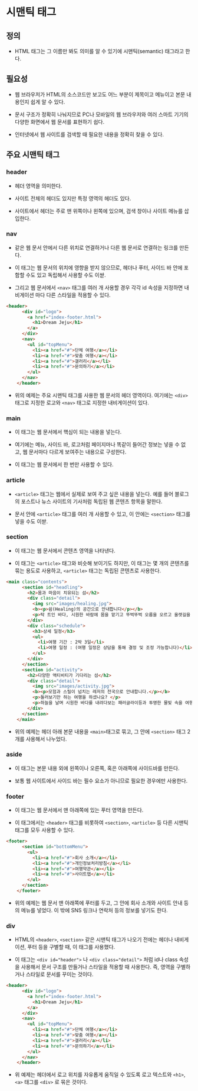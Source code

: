 # 시맨틱 태그

## 정의

* HTML 태그는 그 이름만 봐도 의미를 알 수 있기에 시맨틱(semantic) 태그라고 한다. 

## 필요성

* 웹 브라우저가 HTML의 소스코드만 보고도 어느 부분이 제목이고 메뉴이고 본문 내용인지 쉽게 알 수 있다.

* 문서 구조가 정확히 나눠지므로 PC나 모바일의 웹 브라우저와 여러 스마트 기기의 다양한 화면에서 웹 문서를 표현하기 쉽다.

* 인터넷에서 웹 사이트를 검색할 때 필요한 내용을 정확히 찾을 수 있다.

## 주요 시맨틱 태그

### header

* 헤더 영역을 의미한다.

* 사이트 전체의 헤더도 있지만 특정 영역의 헤더도 있다.

* 사이트에서 헤더는 주로 맨 위쪽이나 왼쪽에 있으며, 검색 창이나 사이트 메뉴를 삽입한다.

### nav

* 같은 웹 문서 안에서 다른 위치로 연결하거나 다른 웹 문서로 연결하는 링크를 만든다.

* 이 태그는 웹 문서의 위치에 영향을 받지 않으므로, 헤더나 푸터, 사이드 바 안에 포함할 수도 있고 독립해서 사용할 수도 이싿.

* 그리고 웹 문서에서 ```<nav>``` 태그를 여러 개 사용할 경우 각각 id 속성을 지정하면 내비게이션 마다 다른 스타일을 적용할 수 있다.


```html
<header>
      <div id="logo">
        <a href="index-footer.html">
          <h1>Dream Jeju</h1>
        </a>
      </div>
      <nav>
        <ul id="topMenu">
          <li><a href="#">단체 여행</a></li>
          <li><a href="#">맞춤 여행</a></li>
          <li><a href="#">갤러리</a></li>
          <li><a href="#">문의하기</a></li>
        </ul>
      </nav>
    </header>
```

* 위의 예제는 주요 시맨틱 태그를 사용한 웹 문서의 헤더 영역이다. 여기에는 ```<div>``` 태그로 지정한 로고와 ```<nav>``` 태그로 지정한 내비게이션이 있다.

### main

* 이 태그는 웹 문서에서 핵심이 되는 내용을 넣는다.

* 여기에는 메뉴, 사이드 바, 로고처럼 페이지마나 똑같이 들어간 정보는 넣을 수 없고, 웹 문서마다 다르게 보여주는 내용으로 구성한다.

* 이 태그는 웹 문서에서 한 번만 사용할 수 있다.

### article

* ```<article>``` 태그는 웹에서 실제로 보여 주고 싶은 내용을 넣는다. 예를 들어 블로그의 포스트나 뉴스 사이트의 기사처럼 독립된 웹 콘텐츠 항목을 말한다.

* 문서 안에 ```<article>``` 태그를 여러 개 사용할 수 있고, 이 안에는 ```<section>``` 태그를 넣을 수도 이싿.

### section

* 이 태그는 웹 문서에서 콘텐츠 영역을 나타낸다.

* 이 태그는 ```<article>``` 태그와 비슷해 보이기도 하지만, 이 태그는 몇 개의 콘텐츠를 묶는 용도로 사용하고, ```<article>``` 태그는 독립된 콘텐츠로 사용한다.

```html
<main class="contents">
      <section id="headling">
        <h2>몸과 마음이 치유되는 섬</h2>                  
        <div class="detail"> 
          <img src="images/healing.jpg">                            
          <b><p>쉼(Healing)의 공간으로 안내합니다</p></b>          
          <p>탁 트인 바다, 시원한 바람에 몸을 맡기고 뚜벅뚜벅 오름을 오르고 올렛길을 걷다보면 온전히 나에게 집중할 수 있습니다. </p>        
        </div>        
        <div class="schedule">
          <h3>상세 일정</h3>
          <ul>
            <li>여행 기간 : 2박 3일</li>
            <li>여행 일정 : (여행 일정은 상담을 통해 결정 및 조정 가능합니다)</li>
          </ul> 
        </div>
      </section>
      <section id="activity">
        <h2>다양한 액티비티가 기다리는 섬</h2>
        <div class="detail">          
          <img src="images/activity.jpg">
          <b><p>모험과 스릴이 넘치는 레저의 천국으로 안내합니다.</p></b>          
          <p>둘러보기만 하는 여행을 하셨나요? </p>
          <p>하늘을 날며 시원한 바다를 내려다보는 패러글라이등과 투명한 물빛 속을 여행하는 스킨스쿠버... 아름다운 제주 해안도로를 씽씽 전동바이크나 전동킥보드로 달려보세요. 시원한 바다를 가까이에서 느낄 수 있는 요트 체험과 배낚시도 빼놓을 수 없겠죠?</p>
        </div>
      </section>
    </main>
```

* 위의 예제는 헤더 아래 본문 내용을 ```<main>```태그로 묶고, 그 안에 ```<section>``` 태그 2개를 사용해서 나누었다.

### aside

* 이 태그는 본문 내용 외에 왼쪽이나 오른쪽, 혹은 아래쪽에 사이드바를 만든다.

* 보통 웹 사이트에서 사이드 바는 필수 요소가 아니므로 필요한 경우에만 사용한다.

### footer

* 이 태그는 웹 문서에서 맨 아래쪽에 있는 푸터 영역을 만든다.

* 이 태그에서는 ```<header>``` 태그를 비롯하여 ```<section>```, ```<article>``` 등 다른 시맨틱 태그를 모두 사용할 수 있다.

```html
<footer>    
      <section id="bottomMenu">
        <ul>
          <li><a href="#">회사 소개</a></li>
          <li><a href="#">개인정보처리방침</a></li>
          <li><a href="#">여행약관</a></li>
          <li><a href="#">사이트맵</a></li>
        </ul>
      </section>   
    </footer>  
```

* 위의 예제는 웹 문서 맨 아래쪽에 푸터를 두고, 그 안에 회사 소개와 사이트 안내 등의 메뉴를 넣었다. 이 밖에 SNS 링크나 연락처 등의 정보를 넣기도 한다.

### div

* HTML의 ```<header>```, ```<section>``` 같은 시맨틱 태그가 나오기 전에는 헤더나 내비게이션, 푸터 등을 구별할 때, 이 태그를 사용했다.

* 이 태그는 ```<div id="header">``` 나 ```<div class="detail">``` 처럼 id나 class 속성을 사용해서 문서 구조를 만들거나 스타일을 적용할 때 사용한다. 즉, 영역을 구별하거나 스타일로 문서를 꾸미는 것이다.

```html
<header>
      <div id="logo">
        <a href="index-footer.html">
          <h1>Dream Jeju</h1>
        </a>
      </div>
      <nav>
        <ul id="topMenu">
          <li><a href="#">단체 여행</a></li>
          <li><a href="#">맞춤 여행</a></li>
          <li><a href="#">갤러리</a></li>
          <li><a href="#">문의하기</a></li>
        </ul>
      </nav>
    </header>
```

* 위 예제는 헤더에서 로고 위치를 자유롭게 움직일 수 있도록 로고 텍스트와 ```<h1>```, ```<a>``` 태그를 ```<div>``` 로 묶은 것이다.
